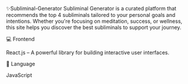 ✨Subliminal-Generator
Subliminal Generator is a curated platform that recommends the top 4 subliminals tailored to your personal goals and intentions. Whether you're focusing on meditation, success, or wellness, this site helps you discover the best subliminals to support your journey.

💻 Frontend

React.js – A powerful library for building interactive user interfaces.

💬 Language 

JavaScript
